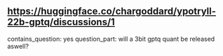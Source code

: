 ## https://huggingface.co/chargoddard/ypotryll-22b-gptq/discussions/1

contains_question: yes
question_part: will a 3bit gptq quant be released aswell?